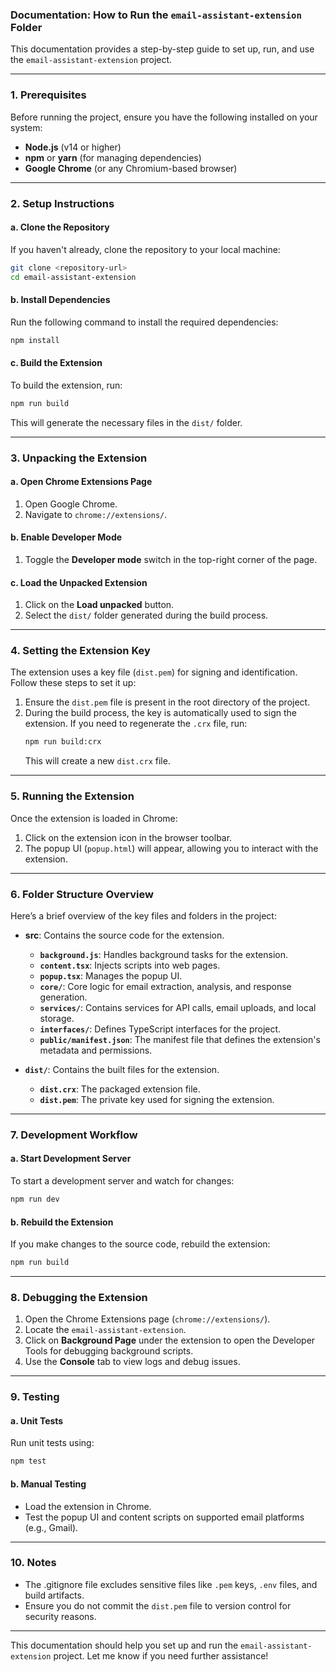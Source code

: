 ### Documentation: How to Run the `email-assistant-extension` Folder

This documentation provides a step-by-step guide to set up, run, and use the `email-assistant-extension` project.

---

### 1. **Prerequisites**
Before running the project, ensure you have the following installed on your system:
- **Node.js** (v14 or higher)
- **npm** or **yarn** (for managing dependencies)
- **Google Chrome** (or any Chromium-based browser)

---

### 2. **Setup Instructions**

#### a. Clone the Repository
If you haven't already, clone the repository to your local machine:
```bash
git clone <repository-url>
cd email-assistant-extension
```

#### b. Install Dependencies
Run the following command to install the required dependencies:
```bash
npm install
```

#### c. Build the Extension
To build the extension, run:
```bash
npm run build
```
This will generate the necessary files in the `dist/` folder.

---

### 3. **Unpacking the Extension**

#### a. Open Chrome Extensions Page
1. Open Google Chrome.
2. Navigate to `chrome://extensions/`.

#### b. Enable Developer Mode
1. Toggle the **Developer mode** switch in the top-right corner of the page.

#### c. Load the Unpacked Extension
1. Click on the **Load unpacked** button.
2. Select the `dist/` folder generated during the build process.

---

### 4. **Setting the Extension Key**
The extension uses a key file (`dist.pem`) for signing and identification. Follow these steps to set it up:

1. Ensure the `dist.pem` file is present in the root directory of the project.
2. During the build process, the key is automatically used to sign the extension. If you need to regenerate the `.crx` file, run:
   ```bash
   npm run build:crx
   ```
   This will create a new `dist.crx` file.

---

### 5. **Running the Extension**

Once the extension is loaded in Chrome:
1. Click on the extension icon in the browser toolbar.
2. The popup UI (`popup.html`) will appear, allowing you to interact with the extension.

---

### 6. **Folder Structure Overview**
Here’s a brief overview of the key files and folders in the project:

- **src**: Contains the source code for the extension.
  - **`background.js`**: Handles background tasks for the extension.
  - **`content.tsx`**: Injects scripts into web pages.
  - **`popup.tsx`**: Manages the popup UI.
  - **`core/`**: Core logic for email extraction, analysis, and response generation.
  - **`services/`**: Contains services for API calls, email uploads, and local storage.
  - **`interfaces/`**: Defines TypeScript interfaces for the project.
  - **`public/manifest.json`**: The manifest file that defines the extension's metadata and permissions.

- **`dist/`**: Contains the built files for the extension.
  - **`dist.crx`**: The packaged extension file.
  - **`dist.pem`**: The private key used for signing the extension.

---

### 7. **Development Workflow**

#### a. Start Development Server
To start a development server and watch for changes:
```bash
npm run dev
```

#### b. Rebuild the Extension
If you make changes to the source code, rebuild the extension:
```bash
npm run build
```

---

### 8. **Debugging the Extension**

1. Open the Chrome Extensions page (`chrome://extensions/`).
2. Locate the `email-assistant-extension`.
3. Click on **Background Page** under the extension to open the Developer Tools for debugging background scripts.
4. Use the **Console** tab to view logs and debug issues.

---

### 9. **Testing**

#### a. Unit Tests
Run unit tests using:
```bash
npm test
```

#### b. Manual Testing
- Load the extension in Chrome.
- Test the popup UI and content scripts on supported email platforms (e.g., Gmail).

---

### 10. **Notes**
- The .gitignore file excludes sensitive files like `.pem` keys, `.env` files, and build artifacts.
- Ensure you do not commit the `dist.pem` file to version control for security reasons.

---

This documentation should help you set up and run the `email-assistant-extension` project. Let me know if you need further assistance!